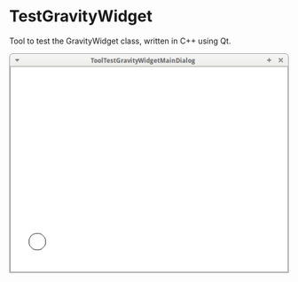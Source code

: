 # TestGravityWidget

Tool to test the GravityWidget class, written in C++ using Qt.

![TestGravityWidget v2.0](Screenshots/TestGravityWidget_2_0.png)

